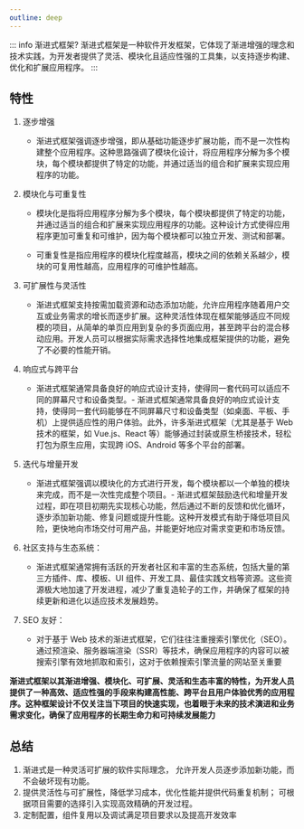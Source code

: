 ```yaml
---
outline: deep
---
```


::: info 渐进式框架?
渐进式框架是一种软件开发框架，它体现了渐进增强的理念和技术实践，为开发者提供了灵活、模块化且适应性强的工具集，以支持逐步构建、优化和扩展应用程序。
:::

## 特性

1. 逐步增强

   - 渐进式框架强调逐步增强，即从基础功能逐步扩展功能，而不是一次性构建整个应用程序。这种思路强调了模块化设计，将应用程序分解为多个模块，每个模块都提供了特定的功能，并通过适当的组合和扩展来实现应用程序的功能。

2. 模块化与可重复性

   - 模块化是指将应用程序分解为多个模块，每个模块都提供了特定的功能，并通过适当的组合和扩展来实现应用程序的功能。这种设计方式使得应用程序更加可重复和可维护，因为每个模块都可以独立开发、测试和部署。

   - 可重复性是指应用程序的模块化程度越高，模块之间的依赖关系越少，模块的可复用性越高，应用程序的可维护性越高。

3. 可扩展性与灵活性

   - 渐进式框架支持按需加载资源和动态添加功能，允许应用程序随着用户交互或业务需求的增长而逐步扩展。这种灵活性体现在框架能够适应不同规模的项目，从简单的单页应用到复杂的多页面应用，甚至跨平台的混合移动应用。开发人员可以根据实际需求选择性地集成框架提供的功能，避免了不必要的性能开销。

4. 响应式与跨平台

   - 渐进式框架通常具备良好的响应式设计支持，使得同一套代码可以适应不同的屏幕尺寸和设备类型。- 渐进式框架通常具备良好的响应式设计支持，使得同一套代码能够在不同屏幕尺寸和设备类型（如桌面、平板、手机）上提供适应性的用户体验。此外，许多渐进式框架（尤其是基于 Web 技术的框架，如 Vue.js、React 等）能够通过封装或原生桥接技术，轻松打包为原生应用，实现跨 iOS、Android 等多个平台的部署。

5. 迭代与增量开发

   - 渐进式框架强调以模块化的方式进行开发，每个模块都以一个单独的模块来完成，而不是一次性完成整个项目。- 渐进式框架鼓励迭代和增量开发过程，即在项目初期先实现核心功能，然后通过不断的反馈和优化循环，逐步添加新功能、修复问题或提升性能。这种开发模式有助于降低项目风险，更快地向市场交付可用产品，并能更好地应对需求变更和市场反馈。

6. 社区支持与生态系统：

   - 渐进式框架通常拥有活跃的开发者社区和丰富的生态系统，包括大量的第三方插件、库、模板、UI 组件、开发工具、最佳实践文档等资源。这些资源极大地加速了开发进程，减少了重复造轮子的工作，并确保了框架的持续更新和进化以适应技术发展趋势。

7. SEO 友好：

   - 对于基于 Web 技术的渐进式框架，它们往往注重搜索引擎优化（SEO）。通过预渲染、服务器端渲染（SSR）等技术，确保应用程序的内容可以被搜索引擎有效地抓取和索引，这对于依赖搜索引擎流量的网站至关重要

**渐进式框架以其渐进增强、模块化、可扩展、灵活和生态丰富的特性，为开发人员提供了一种高效、适应性强的手段来构建高性能、跨平台且用户体验优秀的应用程序。这种框架设计不仅关注当下项目的快速实现，也着眼于未来的技术演进和业务需求变化，确保了应用程序的长期生命力和可持续发展能力**

## 总结

1. 渐进式是一种灵活可扩展的软件实际理念， 允许开发人员逐步添加新功能，而不会破坏现有功能。
2. 提供灵活性与可扩展性，降低学习成本，优化性能并提供代码重复机制； 可根据项目需要的选择引入实现高效精确的开发过程。
3. 定制配置，组件复用以及调试满足项目要求以及提高开发效率
